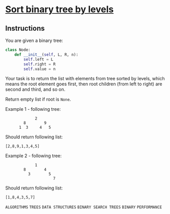 # [Sort binary tree by levels](https://www.codewars.com/kata/52bef5e3588c56132c0003bc/train/python)

## Instructions

You are given a binary tree:

```python
class Node:
    def __init__(self, L, R, n):
        self.left = L
        self.right = R
        self.value = n
```

Your task is to return the list with elements from tree sorted by levels, which means the root element goes first, then root children (from left to right) are second and third, and so on.

Return empty list if root is `None`.

Example 1 - following tree:

                 2
            8        9
          1  3     4   5

Should return following list:

```
[2,8,9,1,3,4,5]
```

Example 2 - following tree:

                 1
            8        4
              3        5
                         7

Should return following list:

```
[1,8,4,3,5,7]
```

`ALGORITHMS` `TREES` `DATA STRUCTURES` `BINARY SEARCH TREES` `BINARY` `PERFORMANCE`

